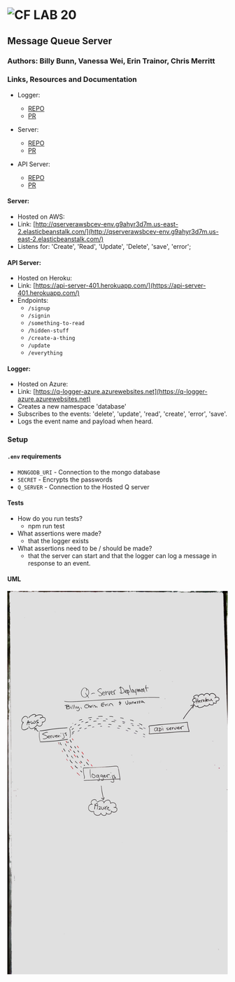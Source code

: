 ![CF](http://i.imgur.com/7v5ASc8.png) LAB 20
=================================================

## Message Queue Server

### Authors: Billy Bunn, Vanessa Wei, Erin Trainor, Chris Merritt

### Links, Resources and Documentation
* Logger:
  * [REPO](https://github.com/q-server-bcev/logger-azure)
  * [PR](https://github.com/401-advanced-javascript-401d29/lab-19-message-queue-server/pull/1)

* Server:
  * [REPO](https://github.com/q-server-bcev/q-server-aws)
  * [PR](https://github.com/401-advanced-javascript-401d29/lab-19-file-writer/pull/1)

* API Server:
  * [REPO](https://github.com/q-server-bcev/api-server-heroku)
  * [PR](https://github.com/401-advanced-javascript-401d29/lab-19-message-queue-server/pull/1)

#### Server:
* Hosted on AWS: 
* Link: [http://qserverawsbcev-env.g9ahyr3d7m.us-east-2.elasticbeanstalk.com/](http://qserverawsbcev-env.g9ahyr3d7m.us-east-2.elasticbeanstalk.com/)
* Listens for: 'Create', 'Read', 'Update', 'Delete', 'save', 'error';

#### API Server:
* Hosted on Heroku:
* Link: [https://api-server-401.herokuapp.com/](https://api-server-401.herokuapp.com/)
* Endpoints:
  * `/signup`
  * `/signin`
  * `/something-to-read`
  * `/hidden-stuff`
  * `/create-a-thing`
  * `/update`
  * `/everything`

#### Logger:
* Hosted on Azure:
* Link: [https://q-logger-azure.azurewebsites.net](https://q-logger-azure.azurewebsites.net)
* Creates a new namespace 'database'
* Subscribes to the events: 'delete', 'update', 'read', 'create', 'error', 'save'.
* Logs the event name and payload when heard.

### Setup
#### `.env` requirements
* `MONGODB_URI` - Connection to the mongo database
* `SECRET` - Encrypts the passwords
* `Q_SERVER` - Connection to the Hosted Q server

#### Tests
* How do you run tests?
  * npm run test
* What assertions were made?
  * that the logger exists
* What assertions need to be / should be made?
  * that the server can start and that the logger can log a message in response to an event.

#### UML
![UML](./umlDiagram.JPG)
